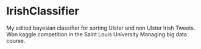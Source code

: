 # IrishClassifier
My edited bayesian classifier for sorting Ulster and non Ulster Irish Tweets. Won kaggle competition in the Saint Louis University Managing big data course.
